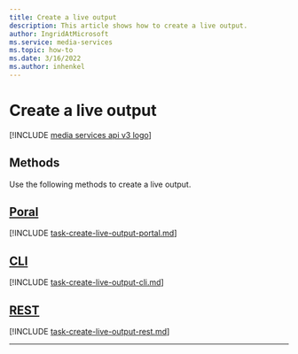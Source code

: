 ```yaml
---
title: Create a live output
description: This article shows how to create a live output.
author: IngridAtMicrosoft
ms.service: media-services
ms.topic: how-to
ms.date: 3/16/2022
ms.author: inhenkel
---
```


# Create a live output

[!INCLUDE [media services api v3 logo](./includes/v3-hr.md)]

## Methods

Use the following methods to create a live output.

## [Poral](#tab/portal/)

[!INCLUDE [task-create-live-output-portal.md](./includes/task-create-live-output-portal.md)]

## [CLI](#tab/cli/)

[!INCLUDE [task-create-live-output-cli.md](./includes/task-create-live-output-cli.md)]

## [REST](#tab/rest/)

[!INCLUDE [task-create-live-output-rest.md](./includes/task-create-live-output-rest.md)]

---
